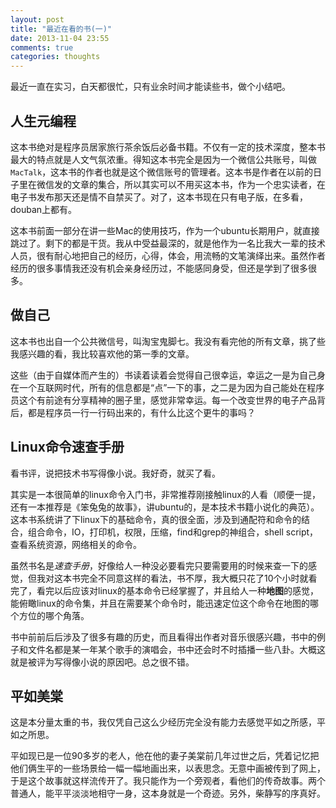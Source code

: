 ```yaml
---
layout: post
title: "最近在看的书(一)"
date: 2013-11-04 23:55
comments: true
categories: thoughts
---
```


最近一直在实习，白天都很忙，只有业余时间才能读些书，做个小结吧。

## 人生元编程

这本书绝对是程序员居家旅行茶余饭后必备书籍。不仅有一定的技术深度，整本书最大的特点就是人文气氛浓重。<!-- more -->得知这本书完全是因为一个微信公共账号，叫做`MacTalk`，这本书的作者也就是这个微信账号的管理者。这本书是作者在以前的日子里在微信发的文章的集合，所以其实可以不用买这本书，作为一个忠实读者，在电子书发布那天还是情不自禁买了。对了，这本书现在只有电子版，在多看，douban上都有。

这本书前面一部分在讲一些Mac的使用技巧，作为一个ubuntu长期用户，就直接跳过了。剩下的都是干货。我从中受益最深的，就是他作为一名比我大一辈的技术人员，很有耐心地把自己的经历，心得，体会，用流畅的文笔演绎出来。虽然作者经历的很多事情我还没有机会亲身经历过，不能感同身受，但还是学到了很多很多。


## 做自己

这本书也出自一个公共微信号，叫淘宝鬼脚七。我没有看完他的所有文章，挑了些我感兴趣的看，我比较喜欢他的第一季的文章。

这些（由于自媒体而产生的）书读着读着会觉得自己很幸运，幸运之一是为自己身在一个互联网时代，所有的信息都是“点”一下的事，之二是为因为自己能处在程序员这个有前途有分享精神的圈子里，感觉非常幸运。每一个改变世界的电子产品背后，都是程序员一行一行码出来的，有什么比这个更牛的事吗？

## Linux命令速查手册

看书评，说把技术书写得像小说。我好奇，就买了看。

其实是一本很简单的linux命令入门书，非常推荐刚接触linux的人看（顺便一提，还有一本推荐是《笨兔兔的故事》，讲ubuntu的，是本技术书籍小说化的典范）。这本书系统讲了下linux下的基础命令，真的很全面，涉及到通配符和命令的结合，组合命令，IO，打印机，权限，压缩，find和grep的神组合，shell script，查看系统资源，网络相关的命令。

虽然书名是*速查手册*，好像给人一种没必要看完只要需要用的时候来查一下的感觉，但我对这本书完全不同意这样的看法，书不厚，我大概只花了10个小时就看完了，看完以后应该对linux的基本命令已经掌握了，并且给人一种**地图**的感觉，能俯瞰linux的命令集，并且在需要某个命令时，能迅速定位这个命令在地图的哪个方位的哪个角落。

书中前前后后涉及了很多有趣的历史，而且看得出作者对音乐很感兴趣，书中的例子和文件名都是某一年某个歌手的演唱会，书中还会时不时插播一些八卦。大概这就是被评为写得像小说的原因吧。总之很不错。

## 平如美棠

这是本分量太重的书，我仅凭自己这么少经历完全没有能力去感觉平如之所感，平如之所思。

平如现已是一位90多岁的老人，他在他的妻子美棠前几年过世之后，凭着记忆把他们俩生平的一些场景给一幅一幅地画出来，以表思念。无意中画被传到了网上，于是这个故事就这样流传开了。我只能作为一个旁观者，看他们的传奇故事。两个普通人，能平平淡淡地相守一身，这本身就是一个奇迹。另外，柴静写的序真好。

